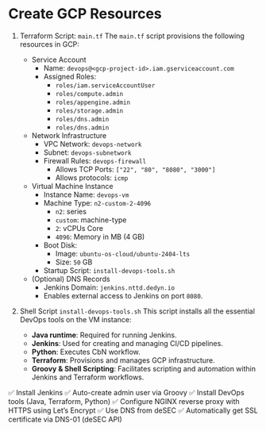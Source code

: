 # Create GCP Resources

1. Terraform Script: `main.tf`
	The `main.tf` script provisions the following resources in GCP:
	- Service Account
		- Name: `devops@<gcp-project-id>.iam.gserviceaccount.com`
		- Assigned Roles:
		  - `roles/iam.serviceAccountUser`
		  - `roles/compute.admin`
		  - `roles/appengine.admin`
		  - `roles/storage.admin`
		  - `roles/dns.admin`
		  - `roles/dns.admin`
	- Network Infrastructure
		- VPC Network: `devops-network`
		- Subnet: `devops-subnetwork`
		- Firewall Rules: `devops-firewall`
		  - Allows TCP Ports: `["22", "80", "8080", "3000"]`
		  - Allows protocols: `icmp`
	- Virtual Machine Instance
		- Instance Name: `devops-vm`
		- Machine Type: `n2-custom-2-4096`
			- `n2`: series
			- `custom`: machine-type
			- `2`: vCPUs Core
			- `4096`: Memory in MB (4 GB)
		- Boot Disk:
			- Image: `ubuntu-os-cloud/ubuntu-2404-lts`
			- Size: `50` GB
		- Startup Script: `install-devops-tools.sh`
	- (Optional) DNS Records
		- Jenkins Domain: `jenkins.nttd.dedyn.io`
		- Enables external access to Jenkins on port `8080`.

2. Shell Script `install-devops-tools.sh`
	This script installs all the essential DevOps tools on the VM instance:
	- **Java runtime**: Required for running Jenkins.
	- **Jenkins**: Used for creating and managing CI/CD pipelines.
	- **Python**: Executes CbN workflow.
	- **Terraform**: Provisions and manages GCP infrastructure.
	- **Groovy & Shell Scripting**: Facilitates scripting and automation within Jenkins and Terraform workflows.

✅ Install Jenkins
✅ Auto-create admin user via Groovy
✅ Install DevOps tools (Java, Terraform, Python)
✅ Configure NGINX reverse proxy with HTTPS using Let’s Encrypt
✅ Use DNS from deSEC
✅ Automatically get SSL certificate via DNS-01 (deSEC API)